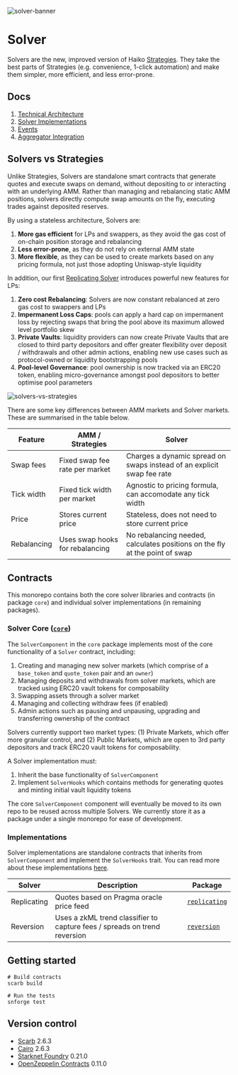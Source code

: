 ![solver-banner](https://github.com/user-attachments/assets/e9db3d1f-089a-42fa-9a4f-ebb33815140a)

# Solver

Solvers are the new, improved version of Haiko [Strategies](https://haiko-docs.gitbook.io/docs/protocol/strategy-vaults). They take the best parts of Strategies (e.g. convenience, 1-click automation) and make them simpler, more efficient, and less error-prone.

## Docs

1. [Technical Architecture](./docs/1-technical-architecture.md)
2. [Solver Implementations](./docs/2-solver-implementations.md)
3. [Events](./docs/3-events.md)
4. [Aggregator Integration](./docs/4-aggregator-integration.md)

## Solvers vs Strategies

Unlike Strategies, Solvers are standalone smart contracts that generate quotes and execute swaps on demand, without depositing to or interacting with an underlying AMM. Rather than managing and rebalancing static AMM positions, solvers directly compute swap amounts on the fly, executing trades against deposited reserves.

By using a stateless architecture, Solvers are:

1. **More gas efficient** for LPs and swappers, as they avoid the gas cost of on-chain position storage and rebalancing
2. **Less error-prone**, as they do not rely on external AMM state
3. **More flexible**, as they can be used to create markets based on any pricing formula, not just those adopting Uniswap-style liquidity

In addition, our first [Replicating Solver](./packages/replicating/) introduces powerful new features for LPs:

1. **Zero cost Rebalancing**: Solvers are now constant rebalanced at zero gas cost to swappers and LPs 
2. **Impermanent Loss Caps**: pools can apply a hard cap on impermanent loss by rejecting swaps that bring the pool above its maximum allowed level portfolio skew
3. **Private Vaults**: liquidity providers can now create Private Vaults that are closed to third party depositors and offer greater flexibility over deposit / withdrawals and other admin actions, enabling new use cases such as protocol-owned or liquidity bootstrapping pools
4. **Pool-level Governance**: pool ownership is now tracked via an ERC20 token, enabling micro-governance amongst pool depositors to better optimise pool parameters

![solvers-vs-strategies](https://github.com/user-attachments/assets/c6d884d8-dab5-4030-b0a5-44d4a4ceea81)

There are some key differences between AMM markets and Solver markets. These are summarised in the table below.

| Feature     | AMM / Strategies                | Solver                                                                      |
| ----------- | ------------------------------- | --------------------------------------------------------------------------- |
| Swap fees   | Fixed swap fee rate per market  | Charges a dynamic spread on swaps instead of an explicit swap fee rate      |
| Tick width  | Fixed tick width per market     | Agnostic to pricing formula, can accomodate any tick width                  |
| Price       | Stores current price            | Stateless, does not need to store current price                             |
| Rebalancing | Uses swap hooks for rebalancing | No rebalancing needed, calculates positions on the fly at the point of swap |

## Contracts

This monorepo contains both the core solver libraries and contracts (in package `core`) and individual solver implementations (in remaining packages).

### Solver Core ([`core`](./packages/core/))

The `SolverComponent` in the `core` package implements most of the core functionality of a `Solver` contract, including:

1. Creating and managing new solver markets (which comprise of a `base_token` and `quote_token` pair and an `owner`)
2. Managing deposits and withdrawals from solver markets, which are tracked using ERC20 vault tokens for composability
3. Swapping assets through a solver market
4. Managing and collecting withdraw fees (if enabled)
5. Admin actions such as pausing and unpausing, upgrading and transferring ownership of the contract

Solvers currently support two market types: (1) Private Markets, which offer more granular control, and (2) Public Markets, which are open to 3rd party depositors and track ERC20 vault tokens for composability.

A Solver implementation must:

1. Inherit the base functionality of `SolverComponent`
2. Implement `SolverHooks` which contains methods for generating quotes and minting initial vault liquidity tokens

The core `SolverComponent` component will eventually be moved to its own repo to be reused across multiple Solvers. We currently store it as a package under a single monorepo for ease of development.

### Implementations

Solver implementations are standalone contracts that inherits from `SolverComponent` and implement the `SolverHooks` trait. You can read more about these implementations [here](./docs/4-solver-implementations.md).

| Solver      | Description                                                               | Package                                  |
| ----------- | ------------------------------------------------------------------------- | ---------------------------------------- |
| Replicating | Quotes based on Pragma oracle price feed                                  | [`replicating`](./packages/replicating/) |
| Reversion   | Uses a zkML trend classifier to capture fees / spreads on trend reversion | [`reversion`](./packages/reversion/)     |

## Getting started

```shell
# Build contracts
scarb build

# Run the tests
snforge test
```

## Version control

- [Scarb](https://github.com/software-mansion/scarb) 2.6.3
- [Cairo](https://github.com/starkware-libs/cairo) 2.6.3
- [Starknet Foundry](https://github.com/foundry-rs/starknet-foundry) 0.21.0
- [OpenZeppelin Contracts](https://github.com/OpenZeppelin/cairo-contracts/) 0.11.0
